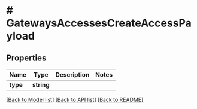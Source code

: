 # # GatewaysAccessesCreateAccessPayload

## Properties

Name | Type | Description | Notes
------------ | ------------- | ------------- | -------------
**type** | **string** |  | 

[[Back to Model list]](../../README.md#documentation-for-models) [[Back to API list]](../../README.md#documentation-for-api-endpoints) [[Back to README]](../../README.md)


